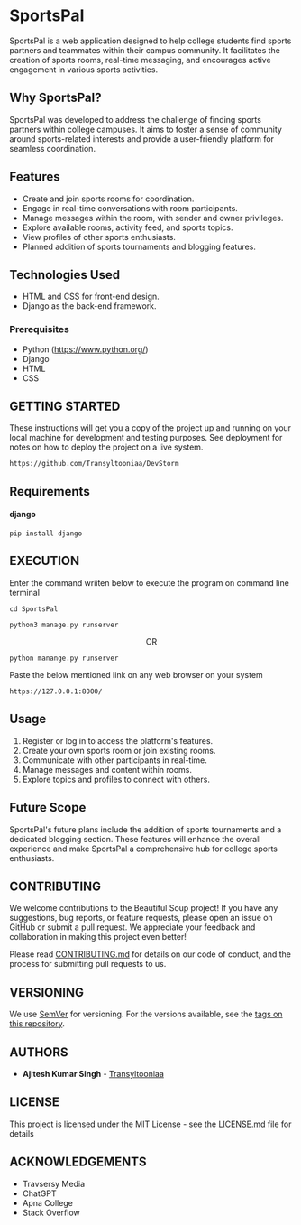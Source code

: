 # SportsPal

SportsPal is a web application designed to help college students find sports partners and teammates within their campus community. It facilitates the creation of sports rooms, real-time messaging, and encourages active engagement in various sports activities.

## Why SportsPal?

SportsPal was developed to address the challenge of finding sports partners within college campuses. It aims to foster a sense of community around sports-related interests and provide a user-friendly platform for seamless coordination.


## Features

- Create and join sports rooms for coordination.
- Engage in real-time conversations with room participants.
- Manage messages within the room, with sender and owner privileges.
- Explore available rooms, activity feed, and sports topics.
- View profiles of other sports enthusiasts.
- Planned addition of sports tournaments and blogging features.

  
## Technologies Used

- HTML and CSS for front-end design.
- Django as the back-end framework.
  

### Prerequisites

- Python (https://www.python.org/)
- Django
- HTML
- CSS


## GETTING STARTED

These instructions will get you a copy of the project up and running on your local machine for development and testing purposes. See deployment for notes on how to deploy the project on a live system.

```
https://github.com/Transyltooniaa/DevStorm
```

## Requirements

#### django
```
pip install django
```

## EXECUTION
Enter the command wriiten below to execute the program on command line terminal
``` 
cd SportsPal
```
```
python3 manage.py runserver
```

 <div align="center">OR</div> 
 
```
python manange.py runserver
```


Paste the below mentioned link on any web browser on your system
```
https://127.0.0.1:8000/
```

## Usage

1. Register or log in to access the platform's features.
2. Create your own sports room or join existing rooms.
3. Communicate with other participants in real-time.
4. Manage messages and content within rooms.
5. Explore topics and profiles to connect with others.


## Future Scope

SportsPal's future plans include the addition of sports tournaments and a dedicated blogging section. These features will enhance the overall experience and make SportsPal a comprehensive hub for college sports enthusiasts.


## CONTRIBUTING

We welcome contributions to the Beautiful Soup project! If you have any suggestions, bug reports, or feature requests, please open an issue on GitHub or submit a pull request. We appreciate your feedback and collaboration in making this project even better!

Please read [CONTRIBUTING.md](CONTRIBUTING.md) for details on our code of conduct, and the process for submitting pull requests to us.

## VERSIONING

We use [SemVer](http://semver.org/) for versioning. For the versions available, see the [tags on this repository](https://github.com/your/project/tags). 

## AUTHORS

* **Ajitesh Kumar Singh** - [Transyltooniaa](https://github.com/Transyltooniaa)

## LICENSE

This project is licensed under the MIT License - see the [LICENSE.md](LICENSE.md) file for details

## ACKNOWLEDGEMENTS
* Travsersy Media
* ChatGPT
* Apna College
* Stack Overflow
